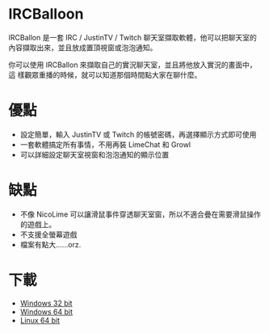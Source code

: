 IRCBalloon 
===========

IRCBallon 是一套 IRC / JustinTV / Twitch 聊天室擷取軟體，他可以把聊天室的
內容擷取出來，並且放成置頂視窗或泡泡通知。

你可以使用 IRCBallon 來擷取自己的實況聊天室，並且將他放入實況的畫面中，這
樣觀眾重播的時候，就可以知道那個時間點大家在聊什麼。

優點
======

 - 設定簡單，輸入 JustinTV 或 Twitch 的帳號密碼，再選擇顯示方式即可使用
 - 一套軟體搞定所有事情，不用再裝 LimeChat 和 Growl
 - 可以詳細設定聊天室視窗和泡泡通知的顯示位置

缺點
=======

 - 不像 NicoLime 可以讓滑鼠事件穿透聊天室窗，所以不適合疊在需要滑鼠操作的遊戲上。
 - 不支援全螢幕遊戲
 - 檔案有點大……orz.

下載
=======

 - [Windows 32 bit](http://bone.twbbs.org.tw/download/IRCBalloon/IRCBalloon-win32-0.2.jar)
 - [Windows 64 bit](http://bone.twbbs.org.tw/download/IRCBalloon/IRCBalloon-win64-0.2.jar)
 - [Linux 64 bit](http://bone.twbbs.org.tw/download/IRCBalloon/IRCBalloon-linux64-0.2.jar)

